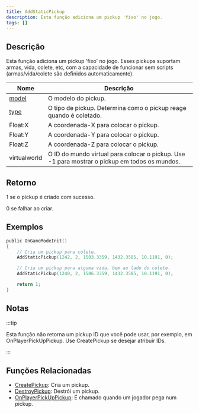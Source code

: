 ```yaml
---
title: AddStaticPickup
description: Esta função adiciona um pickup 'fixo' no jogo.
tags: []
---
```


## Descrição

Esta função adiciona um pickup 'fixo' no jogo. Esses pickups suportam armas, vida, colete, etc, com a capacidade de funcionar sem scripts (armas/vida/colete são definidos automaticamente).

| Nome                                | Descrição                                                                                     |
| ----------------------------------- | --------------------------------------------------------------------------------------------- |
| [model](../resources/pickupids.md)  | O modelo do pickup.                                                                           |
| [type](../resources/pickuptypes.md) | O tipo de pickup. Determina como o pickup reage quando é coletado.                            |
| Float:X                             | A coordenada-X para colocar o pickup.                                                         |
| Float:Y                             | A coordenada-Y para colocar o pickup.                                                         |
| Float:Z                             | A coordenada-Z para colocar o pickup.                                                         |
| virtualworld                        | O ID do mundo virtual para colocar o pickup. Use -1 para mostrar o pickup em todos os mundos. |

## Retorno

1 se o pickup é criado com sucesso.

0 se falhar ao criar.

## Exemplos

```c
public OnGameModeInit()
{
    // Cria um pickup para colete.
    AddStaticPickup(1242, 2, 1503.3359, 1432.3585, 10.1191, 0);

    // Cria um pickup para alguma vida, bem ao lado do colete.
    AddStaticPickup(1240, 2, 1506.3359, 1432.3585, 10.1191, 0);

    return 1;
}
```

## Notas

:::tip

Esta função não retorna um pickup ID que você pode usar, por exemplo, em OnPlayerPickUpPickup. Use CreatePickup se desejar atribuir IDs.

:::

## Funções Relacionadas

- [CreatePickup](CreatePickup.md): Cria um pickup.
- [DestroyPickup](DestroyPickup.md): Destrói um pickup.
- [OnPlayerPickUpPickup](../callbacks/OnPlayerPickUpPickup.md): É chamado quando um jogador pega num pickup.
